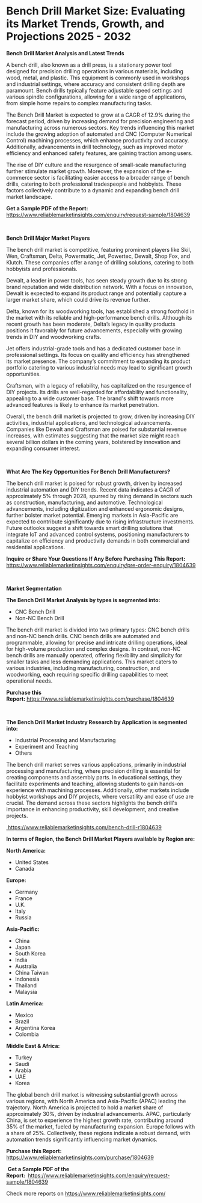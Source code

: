 <p><h1>Bench Drill Market Size: Evaluating its Market Trends, Growth, and Projections 2025 - 2032</h1></p><p><strong>Bench Drill Market Analysis and Latest Trends</strong></p>
<p><p>A bench drill, also known as a drill press, is a stationary power tool designed for precision drilling operations in various materials, including wood, metal, and plastic. This equipment is commonly used in workshops and industrial settings, where accuracy and consistent drilling depth are paramount. Bench drills typically feature adjustable speed settings and various spindle configurations, allowing for a wide range of applications, from simple home repairs to complex manufacturing tasks.</p><p>The Bench Drill Market is expected to grow at a CAGR of 12.9% during the forecast period, driven by increasing demand for precision engineering and manufacturing across numerous sectors. Key trends influencing this market include the growing adoption of automated and CNC (Computer Numerical Control) machining processes, which enhance productivity and accuracy. Additionally, advancements in drill technology, such as improved motor efficiency and enhanced safety features, are gaining traction among users.</p><p>The rise of DIY culture and the resurgence of small-scale manufacturing further stimulate market growth. Moreover, the expansion of the e-commerce sector is facilitating easier access to a broader range of bench drills, catering to both professional tradespeople and hobbyists. These factors collectively contribute to a dynamic and expanding bench drill market landscape.</p></p>
<p><strong>Get a Sample PDF of the Report:&nbsp;</strong> <a href="https://www.reliablemarketinsights.com/enquiry/request-sample/1804639?utm_campaign=2285&utm_medium=2&utm_source=Github&utm_content=ia&utm_term=19022025&utm_id=bench-drill">https://www.reliablemarketinsights.com/enquiry/request-sample/1804639</a></p>
<p>&nbsp;</p>
<p><strong>Bench Drill Major Market Players</strong></p>
<p><p>The bench drill market is competitive, featuring prominent players like Skil, Wen, Craftsman, Delta, Powermatic, Jet, Powertec, Dewalt, Shop Fox, and Klutch. These companies offer a range of drilling solutions, catering to both hobbyists and professionals. </p><p>Dewalt, a leader in power tools, has seen steady growth due to its strong brand reputation and wide distribution network. With a focus on innovation, Dewalt is expected to expand its product range and potentially capture a larger market share, which could drive its revenue further.</p><p>Delta, known for its woodworking tools, has established a strong foothold in the market with its reliable and high-performance bench drills. Although its recent growth has been moderate, Delta’s legacy in quality products positions it favorably for future advancements, especially with growing trends in DIY and woodworking crafts.</p><p>Jet offers industrial-grade tools and has a dedicated customer base in professional settings. Its focus on quality and efficiency has strengthened its market presence. The company’s commitment to expanding its product portfolio catering to various industrial needs may lead to significant growth opportunities.</p><p>Craftsman, with a legacy of reliability, has capitalized on the resurgence of DIY projects. Its drills are well-regarded for affordability and functionality, appealing to a wide customer base. The brand's shift towards more advanced features is likely to enhance its market penetration.</p><p>Overall, the bench drill market is projected to grow, driven by increasing DIY activities, industrial applications, and technological advancements. Companies like Dewalt and Craftsman are poised for substantial revenue increases, with estimates suggesting that the market size might reach several billion dollars in the coming years, bolstered by innovation and expanding consumer interest.</p></p>
<p>&nbsp;</p>
<p><strong>What Are The Key Opportunities For Bench Drill Manufacturers?</strong></p>
<p><p>The bench drill market is poised for robust growth, driven by increased industrial automation and DIY trends. Recent data indicates a CAGR of approximately 5% through 2028, spurred by rising demand in sectors such as construction, manufacturing, and automotive. Technological advancements, including digitization and enhanced ergonomic designs, further bolster market potential. Emerging markets in Asia-Pacific are expected to contribute significantly due to rising infrastructure investments. Future outlooks suggest a shift towards smart drilling solutions that integrate IoT and advanced control systems, positioning manufacturers to capitalize on efficiency and productivity demands in both commercial and residential applications.</p></p>
<p><strong>Inquire or Share Your Questions If Any Before Purchasing This Report:</strong> <a href="https://www.reliablemarketinsights.com/enquiry/pre-order-enquiry/1804639?utm_campaign=2285&utm_medium=2&utm_source=Github&utm_content=ia&utm_term=19022025&utm_id=bench-drill">https://www.reliablemarketinsights.com/enquiry/pre-order-enquiry/1804639</a></p>
<p>&nbsp;</p>
<p><strong>Market Segmentation</strong></p>
<p><strong>The Bench Drill Market Analysis by types is segmented into:</strong></p>
<p><ul><li>CNC Bench Drill</li><li>Non-NC Bench Drill</li></ul></p>
<p><p>The bench drill market is divided into two primary types: CNC bench drills and non-NC bench drills. CNC bench drills are automated and programmable, allowing for precise and intricate drilling operations, ideal for high-volume production and complex designs. In contrast, non-NC bench drills are manually operated, offering flexibility and simplicity for smaller tasks and less demanding applications. This market caters to various industries, including manufacturing, construction, and woodworking, each requiring specific drilling capabilities to meet operational needs.</p></p>
<p><strong>Purchase this Report:&nbsp;</strong><a href="https://www.reliablemarketinsights.com/purchase/1804639?utm_campaign=2285&utm_medium=2&utm_source=Github&utm_content=ia&utm_term=19022025&utm_id=bench-drill">https://www.reliablemarketinsights.com/purchase/1804639</a></p>
<p>&nbsp;</p>
<p><strong>The Bench Drill Market Industry Research by Application is segmented into:</strong></p>
<p><ul><li>Industrial Processing and Manufacturing</li><li>Experiment and Teaching</li><li>Others</li></ul></p>
<p><p>The bench drill market serves various applications, primarily in industrial processing and manufacturing, where precision drilling is essential for creating components and assembly parts. In educational settings, they facilitate experiments and teaching, allowing students to gain hands-on experience with machining processes. Additionally, other markets include hobbyist workshops and DIY projects, where versatility and ease of use are crucial. The demand across these sectors highlights the bench drill's importance in enhancing productivity, skill development, and creative projects.</p></p>
<p><a href="https://www.reliablemarketinsights.com/bench-drill-r1804639?utm_campaign=2285&utm_medium=2&utm_source=Github&utm_content=ia&utm_term=19022025&utm_id=bench-drill">&nbsp;https://www.reliablemarketinsights.com/bench-drill-r1804639</a></p>
<p><strong>In terms of Region, the Bench Drill Market Players available by Region are:</strong></p>
<p>
    <p> <strong> North America: </strong>
        <ul>
            <li>United States</li>
            <li>Canada</li>
        </ul>
        </p> 
    <p> <strong> Europe: </strong>
        <ul>
            <li>Germany</li>
            <li>France</li>
            <li>U.K.</li>
            <li>Italy</li>
            <li>Russia</li>
        </ul>
        </p> 
    <p> <strong> Asia-Pacific: </strong>
        <ul>
            <li>China</li>
            <li>Japan</li>
            <li>South Korea</li>
            <li>India</li>
            <li>Australia</li>
            <li>China Taiwan</li>
            <li>Indonesia</li>
            <li>Thailand</li>
            <li>Malaysia</li>
        </ul>
        </p> 
    <p> <strong> Latin America: </strong>
        <ul>
            <li>Mexico</li>
            <li>Brazil</li>
            <li>Argentina Korea</li>
            <li>Colombia</li>
        </ul>
        </p> 
    <p> <strong> Middle East & Africa: </strong>
        <ul>
            <li>Turkey</li>
            <li>Saudi</li>
            <li>Arabia</li>
            <li>UAE</li>
            <li>Korea</li>
        </ul>
    </p>
    </p>
<p><p>The global bench drill market is witnessing substantial growth across various regions, with North America and Asia-Pacific (APAC) leading the trajectory. North America is projected to hold a market share of approximately 30%, driven by industrial advancements. APAC, particularly China, is set to experience the highest growth rate, contributing around 35% of the market, fueled by manufacturing expansion. Europe follows with a share of 25%. Collectively, these regions indicate a robust demand, with automation trends significantly influencing market dynamics.</p></p>
<p><strong>Purchase this Report: </strong><a href="https://www.reliablemarketinsights.com/purchase/1804639?utm_campaign=2285&utm_medium=2&utm_source=Github&utm_content=ia&utm_term=19022025&utm_id=bench-drill">https://www.reliablemarketinsights.com/purchase/1804639</a></p>
<p>&nbsp;<strong>Get a Sample PDF of the Report:&nbsp;&nbsp;</strong><a href="https://www.reliablemarketinsights.com/enquiry/request-sample/1804639?utm_campaign=2285&utm_medium=2&utm_source=Github&utm_content=ia&utm_term=19022025&utm_id=bench-drill">https://www.reliablemarketinsights.com/enquiry/request-sample/1804639</a></p>
<p><strong></strong></p>
<p>Check more reports on <a href="https://www.reliablemarketinsights.com/?utm_campaign=2285&utm_medium=2&utm_source=Github&utm_content=ia&utm_term=19022025&utm_id=bench-drill">https://www.reliablemarketinsights.com/</a></p>